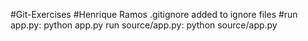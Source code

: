 #Git-Exercises
#Henrique Ramos
.gitignore added to ignore files
#run app.py: python app.py <name>
run source/app.py: python source/app.py <name>
